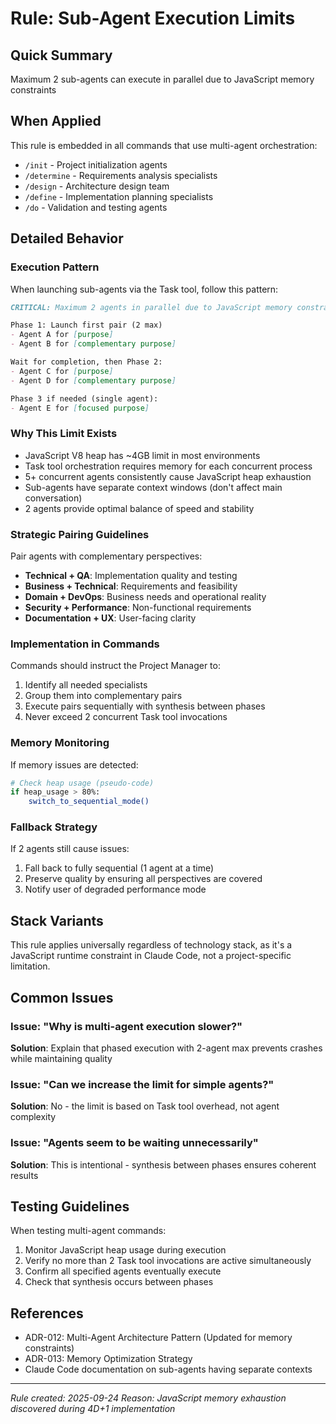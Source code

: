 # Rule: Sub-Agent Execution Limits

## Quick Summary
Maximum 2 sub-agents can execute in parallel due to JavaScript memory constraints

## When Applied
This rule is embedded in all commands that use multi-agent orchestration:
- `/init` - Project initialization agents
- `/determine` - Requirements analysis specialists
- `/design` - Architecture design team
- `/define` - Implementation planning specialists
- `/do` - Validation and testing agents

## Detailed Behavior

### Execution Pattern
When launching sub-agents via the Task tool, follow this pattern:

```markdown
CRITICAL: Maximum 2 agents in parallel due to JavaScript memory constraints.

Phase 1: Launch first pair (2 max)
- Agent A for [purpose]
- Agent B for [complementary purpose]

Wait for completion, then Phase 2:
- Agent C for [purpose]
- Agent D for [complementary purpose]

Phase 3 if needed (single agent):
- Agent E for [focused purpose]
```

### Why This Limit Exists
- JavaScript V8 heap has ~4GB limit in most environments
- Task tool orchestration requires memory for each concurrent process
- 5+ concurrent agents consistently cause JavaScript heap exhaustion
- Sub-agents have separate context windows (don't affect main conversation)
- 2 agents provide optimal balance of speed and stability

### Strategic Pairing Guidelines

Pair agents with complementary perspectives:
- **Technical + QA**: Implementation quality and testing
- **Business + Technical**: Requirements and feasibility
- **Domain + DevOps**: Business needs and operational reality
- **Security + Performance**: Non-functional requirements
- **Documentation + UX**: User-facing clarity

### Implementation in Commands

Commands should instruct the Project Manager to:
1. Identify all needed specialists
2. Group them into complementary pairs
3. Execute pairs sequentially with synthesis between phases
4. Never exceed 2 concurrent Task tool invocations

### Memory Monitoring

If memory issues are detected:
```bash
# Check heap usage (pseudo-code)
if heap_usage > 80%:
    switch_to_sequential_mode()
```

### Fallback Strategy

If 2 agents still cause issues:
1. Fall back to fully sequential (1 agent at a time)
2. Preserve quality by ensuring all perspectives are covered
3. Notify user of degraded performance mode

## Stack Variants

This rule applies universally regardless of technology stack, as it's a JavaScript runtime constraint in Claude Code, not a project-specific limitation.

## Common Issues

### Issue: "Why is multi-agent execution slower?"
**Solution**: Explain that phased execution with 2-agent max prevents crashes while maintaining quality

### Issue: "Can we increase the limit for simple agents?"
**Solution**: No - the limit is based on Task tool overhead, not agent complexity

### Issue: "Agents seem to be waiting unnecessarily"
**Solution**: This is intentional - synthesis between phases ensures coherent results

## Testing Guidelines

When testing multi-agent commands:
1. Monitor JavaScript heap usage during execution
2. Verify no more than 2 Task tool invocations are active simultaneously
3. Confirm all specified agents eventually execute
4. Check that synthesis occurs between phases

## References
- ADR-012: Multi-Agent Architecture Pattern (Updated for memory constraints)
- ADR-013: Memory Optimization Strategy
- Claude Code documentation on sub-agents having separate contexts

---
*Rule created: 2025-09-24*
*Reason: JavaScript memory exhaustion discovered during 4D+1 implementation*